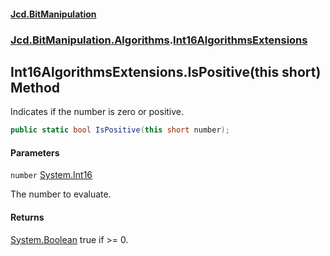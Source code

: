 #### [Jcd.BitManipulation](index 'index')
### [Jcd.BitManipulation.Algorithms](Jcd.BitManipulation.Algorithms 'Jcd.BitManipulation.Algorithms').[Int16AlgorithmsExtensions](Jcd.BitManipulation.Algorithms.Int16AlgorithmsExtensions 'Jcd.BitManipulation.Algorithms.Int16AlgorithmsExtensions')

## Int16AlgorithmsExtensions.IsPositive(this short) Method

Indicates if the number is zero or positive.

```csharp
public static bool IsPositive(this short number);
```
#### Parameters

<a name='Jcd.BitManipulation.Algorithms.Int16AlgorithmsExtensions.IsPositive(thisshort).number'></a>

`number` [System.Int16](https://docs.microsoft.com/en-us/dotnet/api/System.Int16 'System.Int16')

The number to evaluate.

#### Returns
[System.Boolean](https://docs.microsoft.com/en-us/dotnet/api/System.Boolean 'System.Boolean')
true if >= 0.